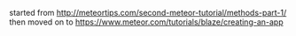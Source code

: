 started from http://meteortips.com/second-meteor-tutorial/methods-part-1/
then moved on to https://www.meteor.com/tutorials/blaze/creating-an-app